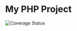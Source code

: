 # My PHP Project

![Coverage Status](https://coveralls.io/repos/github/username/repository/badge.svg)

